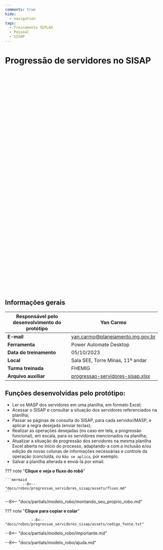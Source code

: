 ```yaml
---
comments: true
hide:
  - navigation
tags:
  - Treinamento SEPLAG
  - Pessoal
  - SISAP
---
```


# Progressão de servidores no SISAP

<div class="content-wrapper">
  <iframe width="1280" height="720" src="" frameborder="0" allowfullscreen></iframe>
</div>

## Informações gerais

| **Responsável pelo desenvolvimento do protótipo**  | Yan Carmo  |
| ----------- | ------------------------------------ |
| **E-mail**  | yan.carmo@planejamento.mg.gov.br  |
| **Ferramenta**    | Power Automate Desktop |
| **Data do treinamento**       | 05/10/2023 |
| **Local**    | Sala SEE, Torre Minas, 11º andar |
| **Turma treinada**       | FHEMIG  |
| **Arquivo auxiliar** | [progressao-servidores-sisap.xlsx](https://github.com/lab-mg/automatizacoes/blob/main/docs/robos/progressao_servidores_sisap/assets/progressao_servidores_sisap.xlsx) |

## Funções desenvolvidas pelo protótipo:

- Ler os MASP dos servidores em uma planilha, em formato Excel;
- Acessar o SISAP e consultar a situação dos servidores referenciados na planilha;
- Passar as páginas de consulta do SISAP, para cada servidor/MASP, e aplicar a regra desejada (enviar teclas);
- Realizar as operações desejadas (no caso em tela, a progressão funcional), em escala, para os servidores mencionados na planilha;
- Atualizar a situação de progressão dos servidores na mesma planilha Excel aberta no início do processo, adaptando-a com a inclusão e/ou edição de novas colunas de informações necessárias e controle da operação (concluída, ou `Não se aplica`, por exemplo.
- Salvar a planilha alterada e enviá-la por email.

??? note "**Clique e veja o fluxo do robô**"

    ```mermaid
            --8<-- "docs/robos/progressao_servidores_sisap/assets/fluxo.md"
    ```

--8<-- "docs/partials/modelo_robo/montando_seu_proprio_robo.md"

??? note "**Clique para copiar e colar**"

                --8<-- "docs/robos/progressao_servidores_sisap/assets/codigo_fonte.txt"

--8<-- "docs/partials/modelo_robo/importante.md"

--8<-- "docs/partials/modelo_robo/ajuda.md"
